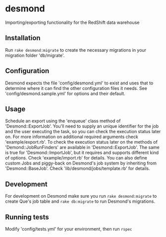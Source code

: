 desmond
=========
Importing/exporting functionality for the RedShift data warehouse


Installation
---------------------
Run `rake desmond:migrate` to create the necessary migrations in your migration folder 'db/migrate'.

Configuration
---------------------
Desmond expects the file 'config/desmond.yml' to exist and uses that to determine where it can find the other configuration files it needs. See 'config/desmond.sample.yml' for options and their default.

Usage
---------------------
Schedule an export using the 'enqueue' class method of 'Desmond::ExportJob'. You'll need to supply an unique identifier for the job and the user executing the task, so you can check the execution status later on. For more information on additional required arguments check 'example/export.rb'.
To check the execution status later on the methods of 'Demond::JobRunFinders' are available in 'Desmond::ExportJob'.
The same is true for 'Desmond::ImportJob', but it requires and supports different kind of options. Check 'example/import.rb' for details.
You can also define custom Jobs and piggy-back on Desmond's job system by inheriting from 'Desmond::BaseJob'. Check 'lib/desmond/jobs/template.rb' for details.

Development
---------------------
For development on Desmond make sure you run `rake desmond:migrate` to create Que's job table and `rake db:migrate` to run Desmond's migrations.


Running tests
---------------------
Modify 'config/tests.yml' for your environment, then run `rspec`
